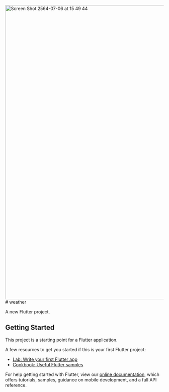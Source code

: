<img width="934" alt="Screen Shot 2564-07-06 at 15 49 44" src="https://user-images.githubusercontent.com/2181540/124606865-80f68680-de97-11eb-935b-1602ee380bf9.png">
# weather

A new Flutter project.

## Getting Started

This project is a starting point for a Flutter application.

A few resources to get you started if this is your first Flutter project:

- [Lab: Write your first Flutter app](https://flutter.dev/docs/get-started/codelab)
- [Cookbook: Useful Flutter samples](https://flutter.dev/docs/cookbook)

For help getting started with Flutter, view our
[online documentation](https://flutter.dev/docs), which offers tutorials,
samples, guidance on mobile development, and a full API reference.

